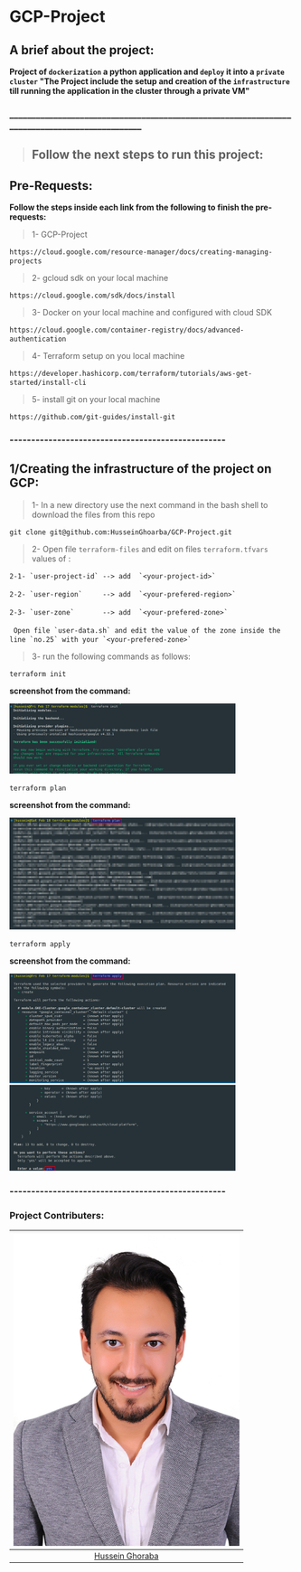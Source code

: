 # GCP-Project
## A brief about the project:
**Project of `dockerization` a python application and `deploy` it into a `private cluster` "The Project include the setup and creation of the `infrastructure` till running the application in the cluster through a private VM"**

###                ______________________________________________________________________________________________


> ## Follow the next steps to run this project:

## Pre-Requests:

**Follow the steps inside each link from the following to finish the pre-requests:**

> 1- GCP-Project 
```
https://cloud.google.com/resource-manager/docs/creating-managing-projects 
```
> 2- gcloud sdk on your local machine 
```
https://cloud.google.com/sdk/docs/install
```
> 3- Docker on your local machine and configured with cloud SDK 
```
https://cloud.google.com/container-registry/docs/advanced-authentication
```
> 4- Terraform setup on you local machine
```
https://developer.hashicorp.com/terraform/tutorials/aws-get-started/install-cli 
```
> 5- install git on your local machine
```
https://github.com/git-guides/install-git
```
### --------------------------------------------------
## 1/Creating the infrastructure of the project on GCP:

> 1- In a new directory use the next command in the bash shell to download the files from this repo
```
git clone git@github.com:HusseinGhoarba/GCP-Project.git
```
> 2- Open file `terraform-files` and edit on files `terraform.tfvars` values of : 
	
	2-1- `user-project-id` --> add  `<your-project-id>`
	
	2-2- `user-region`     --> add  `<your-prefered-region>`
	
	2-3- `user-zone`       --> add  `<your-prefered-zone>`
	
     Open file `user-data.sh` and edit the value of the zone inside the line `no.25` with your `<your-prefered-zone>`

> 3- run the following commands as follows:
```
terraform init
```
**screenshot from the command:**


<img src="images/terraform/01-init.png" width=400 >

```
terraform plan
```
**screenshot from the command:**

<img src="images/terraform/02-terraform plan.png" width=400 >

```
terraform apply
```
**screenshot from the command:**

<img src="images/terraform/03-apply.png" width=400 >

<img src="images/terraform/04-yes-for-applying.png" width=400 >


### --------------------------------------------------
### Project Contributers:
|![Hussein Ghoraba](images/hussein.jpg)|
|:-----------------:|
|[Hussein Ghoraba](https://github.com/HusseinGhoarba)|


